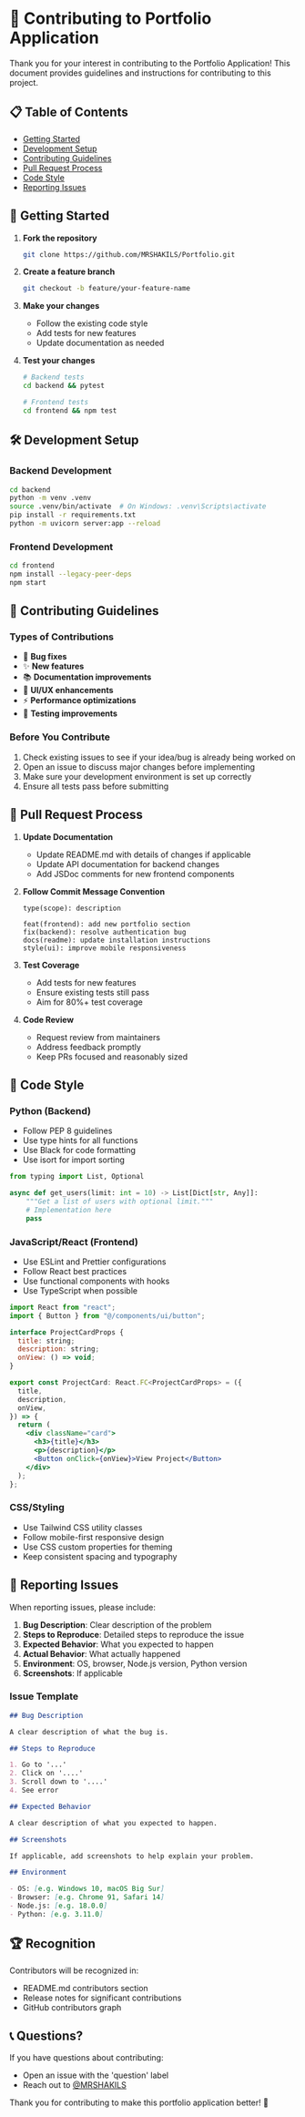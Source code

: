 # 🤝 Contributing to Portfolio Application

Thank you for your interest in contributing to the Portfolio Application! This document provides guidelines and instructions for contributing to this project.

## 📋 Table of Contents

- [Getting Started](#getting-started)
- [Development Setup](#development-setup)
- [Contributing Guidelines](#contributing-guidelines)
- [Pull Request Process](#pull-request-process)
- [Code Style](#code-style)
- [Reporting Issues](#reporting-issues)

## 🚀 Getting Started

1. **Fork the repository**

   ```bash
   git clone https://github.com/MRSHAKILS/Portfolio.git
   ```

2. **Create a feature branch**

   ```bash
   git checkout -b feature/your-feature-name
   ```

3. **Make your changes**

   - Follow the existing code style
   - Add tests for new features
   - Update documentation as needed

4. **Test your changes**

   ```bash
   # Backend tests
   cd backend && pytest

   # Frontend tests
   cd frontend && npm test
   ```

## 🛠️ Development Setup

### Backend Development

```bash
cd backend
python -m venv .venv
source .venv/bin/activate  # On Windows: .venv\Scripts\activate
pip install -r requirements.txt
python -m uvicorn server:app --reload
```

### Frontend Development

```bash
cd frontend
npm install --legacy-peer-deps
npm start
```

## 📝 Contributing Guidelines

### Types of Contributions

- 🐛 **Bug fixes**
- ✨ **New features**
- 📚 **Documentation improvements**
- 🎨 **UI/UX enhancements**
- ⚡ **Performance optimizations**
- 🧪 **Testing improvements**

### Before You Contribute

1. Check existing issues to see if your idea/bug is already being worked on
2. Open an issue to discuss major changes before implementing
3. Make sure your development environment is set up correctly
4. Ensure all tests pass before submitting

## 🔄 Pull Request Process

1. **Update Documentation**

   - Update README.md with details of changes if applicable
   - Update API documentation for backend changes
   - Add JSDoc comments for new frontend components

2. **Follow Commit Message Convention**

   ```
   type(scope): description

   feat(frontend): add new portfolio section
   fix(backend): resolve authentication bug
   docs(readme): update installation instructions
   style(ui): improve mobile responsiveness
   ```

3. **Test Coverage**

   - Add tests for new features
   - Ensure existing tests still pass
   - Aim for 80%+ test coverage

4. **Code Review**
   - Request review from maintainers
   - Address feedback promptly
   - Keep PRs focused and reasonably sized

## 🎨 Code Style

### Python (Backend)

- Follow PEP 8 guidelines
- Use type hints for all functions
- Use Black for code formatting
- Use isort for import sorting

```python
from typing import List, Optional

async def get_users(limit: int = 10) -> List[Dict[str, Any]]:
    """Get a list of users with optional limit."""
    # Implementation here
    pass
```

### JavaScript/React (Frontend)

- Use ESLint and Prettier configurations
- Follow React best practices
- Use functional components with hooks
- Use TypeScript when possible

```jsx
import React from "react";
import { Button } from "@/components/ui/button";

interface ProjectCardProps {
  title: string;
  description: string;
  onView: () => void;
}

export const ProjectCard: React.FC<ProjectCardProps> = ({
  title,
  description,
  onView,
}) => {
  return (
    <div className="card">
      <h3>{title}</h3>
      <p>{description}</p>
      <Button onClick={onView}>View Project</Button>
    </div>
  );
};
```

### CSS/Styling

- Use Tailwind CSS utility classes
- Follow mobile-first responsive design
- Use CSS custom properties for theming
- Keep consistent spacing and typography

## 🐛 Reporting Issues

When reporting issues, please include:

1. **Bug Description**: Clear description of the problem
2. **Steps to Reproduce**: Detailed steps to reproduce the issue
3. **Expected Behavior**: What you expected to happen
4. **Actual Behavior**: What actually happened
5. **Environment**: OS, browser, Node.js version, Python version
6. **Screenshots**: If applicable

### Issue Template

```markdown
## Bug Description

A clear description of what the bug is.

## Steps to Reproduce

1. Go to '...'
2. Click on '....'
3. Scroll down to '....'
4. See error

## Expected Behavior

A clear description of what you expected to happen.

## Screenshots

If applicable, add screenshots to help explain your problem.

## Environment

- OS: [e.g. Windows 10, macOS Big Sur]
- Browser: [e.g. Chrome 91, Safari 14]
- Node.js: [e.g. 18.0.0]
- Python: [e.g. 3.11.0]
```

## 🏆 Recognition

Contributors will be recognized in:

- README.md contributors section
- Release notes for significant contributions
- GitHub contributors graph

## 📞 Questions?

If you have questions about contributing:

- Open an issue with the 'question' label
- Reach out to [@MRSHAKILS](https://github.com/MRSHAKILS)

Thank you for contributing to make this portfolio application better! 🚀
